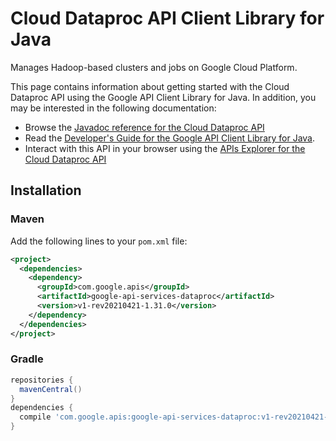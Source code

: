# Cloud Dataproc API Client Library for Java

Manages Hadoop-based clusters and jobs on Google Cloud Platform.

This page contains information about getting started with the Cloud Dataproc API
using the Google API Client Library for Java. In addition, you may be interested
in the following documentation:

* Browse the [Javadoc reference for the Cloud Dataproc API][javadoc]
* Read the [Developer's Guide for the Google API Client Library for Java][google-api-client].
* Interact with this API in your browser using the [APIs Explorer for the Cloud Dataproc API][api-explorer]

## Installation

### Maven

Add the following lines to your `pom.xml` file:

```xml
<project>
  <dependencies>
    <dependency>
      <groupId>com.google.apis</groupId>
      <artifactId>google-api-services-dataproc</artifactId>
      <version>v1-rev20210421-1.31.0</version>
    </dependency>
  </dependencies>
</project>
```

### Gradle

```gradle
repositories {
  mavenCentral()
}
dependencies {
  compile 'com.google.apis:google-api-services-dataproc:v1-rev20210421-1.31.0'
}
```

[javadoc]: https://googleapis.dev/java/google-api-services-dataproc/latest/index.html
[google-api-client]: https://github.com/googleapis/google-api-java-client/
[api-explorer]: https://developers.google.com/apis-explorer/#p/dataproc/v1/
